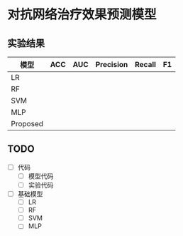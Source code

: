 # 对抗网络治疗效果预测模型



## 实验结果

| 模型     | ACC  | AUC  | Precision | Recall | F1   |
| -------- | ---- | ---- | --------- | ------ | ---- |
| LR       |      |      |           |        |      |
| RF       |      |      |           |        |      |
| SVM      |      |      |           |        |      |
| MLP      |      |      |           |        |      |
| Proposed |      |      |           |        |      |

## TODO

- [ ] 代码
  - [ ] 模型代码
  - [ ] 实验代码
- [ ] 基础模型
  - [ ] LR
  - [ ] RF
  - [ ] SVM
  - [ ] MLP